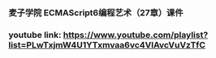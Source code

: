 ### 麦子学院 ECMAScript6编程艺术（27章）课件
### youtube link: https://www.youtube.com/playlist?list=PLwTxjmW4U1YTxmvaa6vc4VlAvcVuVzTfC

